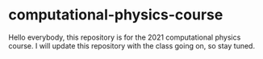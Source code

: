 # computational-physics-course
Hello everybody, this repository is for the 2021 computational physics course. I will update this repository with the class going on, so stay tuned.
